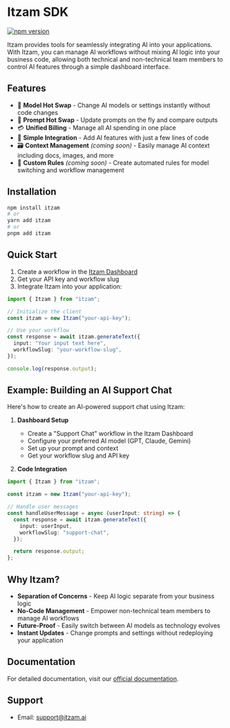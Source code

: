 # Itzam SDK

[![npm version](https://badge.fury.io/js/itzam.svg)](https://badge.fury.io/js/itzam)

Itzam provides tools for seamlessly integrating AI into your applications. With Itzam, you can manage AI workflows without mixing AI logic into your business code, allowing both technical and non-technical team members to control AI features through a simple dashboard interface.

## Features

- 🤖 **Model Hot Swap** - Change AI models or settings instantly without code changes
- 💬 **Prompt Hot Swap** - Update prompts on the fly and compare outputs
- 💳 **Unified Billing** - Manage all AI spending in one place
- 🔌 **Simple Integration** - Add AI features with just a few lines of code
- 🗃️ **Context Management** _(coming soon)_ - Easily manage AI context including docs, images, and more
- 📐 **Custom Rules** _(coming soon)_ - Create automated rules for model switching and workflow management

## Installation

```bash
npm install itzam
# or
yarn add itzam
# or
pnpm add itzam
```

## Quick Start

1. Create a workflow in the [Itzam Dashboard](https://dashboard.itzam.ai)
2. Get your API key and workflow slug
3. Integrate Itzam into your application:

```typescript
import { Itzam } from "itzam";

// Initialize the client
const itzam = new Itzam("your-api-key");

// Use your workflow
const response = await itzam.generateText({
  input: "Your input text here",
  workflowSlug: "your-workflow-slug",
});

console.log(response.output);
```

## Example: Building an AI Support Chat

Here's how to create an AI-powered support chat using Itzam:

1. **Dashboard Setup**

   - Create a "Support Chat" workflow in the Itzam Dashboard
   - Configure your preferred AI model (GPT, Claude, Gemini)
   - Set up your prompt and context
   - Get your workflow slug and API key

2. **Code Integration**

```typescript
import { Itzam } from "itzam";

const itzam = new Itzam("your-api-key");

// Handle user messages
const handleUserMessage = async (userInput: string) => {
  const response = await itzam.generateText({
    input: userInput,
    workflowSlug: "support-chat",
  });

  return response.output;
};
```

## Why Itzam?

- **Separation of Concerns** - Keep AI logic separate from your business logic
- **No-Code Management** - Empower non-technical team members to manage AI workflows
- **Future-Proof** - Easily switch between AI models as technology evolves
- **Instant Updates** - Change prompts and settings without redeploying your application

## Documentation

For detailed documentation, visit our [official documentation](https://docs.itz.am).

## Support

- Email: support@itzam.ai
